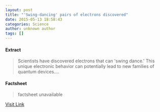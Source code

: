```yaml
---
layout: post
title: "'Swing-dancing' pairs of electrons discovered"
date: 2015-05-13 18:58:43
categories: Science
author: unknown author
tags: []
---
```



#### Extract
>Scientists have discovered electrons that can 'swing dance.' This unique electronic behavior can potentially lead to new families of quantum devices....

#### Factsheet
>factsheet unavailable

[Visit Link](http://feeds.sciencedaily.com/~r/sciencedaily/~3/2aVTf-1Y95s/150513145843.htm)



